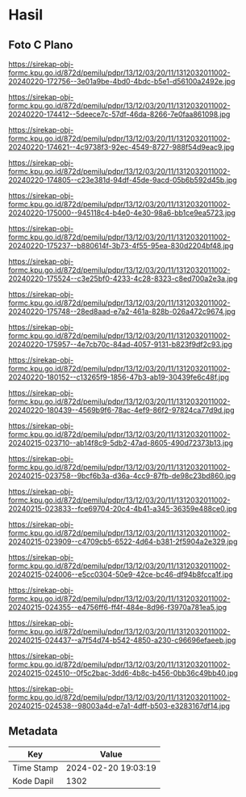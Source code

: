 # Hasil

## Foto C Plano

https://sirekap-obj-formc.kpu.go.id/872d/pemilu/pdpr/13/12/03/20/11/1312032011002-20240220-172756--3e01a9be-4bd0-4bdc-b5e1-d56100a2492e.jpg

https://sirekap-obj-formc.kpu.go.id/872d/pemilu/pdpr/13/12/03/20/11/1312032011002-20240220-174412--5deece7c-57df-46da-8266-7e0faa861098.jpg

https://sirekap-obj-formc.kpu.go.id/872d/pemilu/pdpr/13/12/03/20/11/1312032011002-20240220-174621--4c9738f3-92ec-4549-8727-988f54d9eac9.jpg

https://sirekap-obj-formc.kpu.go.id/872d/pemilu/pdpr/13/12/03/20/11/1312032011002-20240220-174805--c23e381d-94df-45de-9acd-05b6b592d45b.jpg

https://sirekap-obj-formc.kpu.go.id/872d/pemilu/pdpr/13/12/03/20/11/1312032011002-20240220-175000--945118c4-b4e0-4e30-98a6-bb1ce9ea5723.jpg

https://sirekap-obj-formc.kpu.go.id/872d/pemilu/pdpr/13/12/03/20/11/1312032011002-20240220-175237--b880614f-3b73-4f55-95ea-830d2204bf48.jpg

https://sirekap-obj-formc.kpu.go.id/872d/pemilu/pdpr/13/12/03/20/11/1312032011002-20240220-175524--c3e25bf0-4233-4c28-8323-c8ed700a2e3a.jpg

https://sirekap-obj-formc.kpu.go.id/872d/pemilu/pdpr/13/12/03/20/11/1312032011002-20240220-175748--28ed8aad-e7a2-461a-828b-026a472c9674.jpg

https://sirekap-obj-formc.kpu.go.id/872d/pemilu/pdpr/13/12/03/20/11/1312032011002-20240220-175957--4e7cb70c-84ad-4057-9131-b823f9df2c93.jpg

https://sirekap-obj-formc.kpu.go.id/872d/pemilu/pdpr/13/12/03/20/11/1312032011002-20240220-180152--c13265f9-1856-47b3-ab19-30439fe6c48f.jpg

https://sirekap-obj-formc.kpu.go.id/872d/pemilu/pdpr/13/12/03/20/11/1312032011002-20240220-180439--4569b9f6-78ac-4ef9-86f2-97824ca77d9d.jpg

https://sirekap-obj-formc.kpu.go.id/872d/pemilu/pdpr/13/12/03/20/11/1312032011002-20240215-023710--ab14f8c9-5db2-47ad-8605-490d72373b13.jpg

https://sirekap-obj-formc.kpu.go.id/872d/pemilu/pdpr/13/12/03/20/11/1312032011002-20240215-023758--9bcf6b3a-d36a-4cc9-87fb-de98c23bd860.jpg

https://sirekap-obj-formc.kpu.go.id/872d/pemilu/pdpr/13/12/03/20/11/1312032011002-20240215-023833--fce69704-20c4-4b41-a345-36359e488ce0.jpg

https://sirekap-obj-formc.kpu.go.id/872d/pemilu/pdpr/13/12/03/20/11/1312032011002-20240215-023909--c4709cb5-6522-4d64-b381-2f5904a2e329.jpg

https://sirekap-obj-formc.kpu.go.id/872d/pemilu/pdpr/13/12/03/20/11/1312032011002-20240215-024006--e5cc0304-50e9-42ce-bc46-df94b8fcca1f.jpg

https://sirekap-obj-formc.kpu.go.id/872d/pemilu/pdpr/13/12/03/20/11/1312032011002-20240215-024355--e4756ff6-ff4f-484e-8d96-f3970a781ea5.jpg

https://sirekap-obj-formc.kpu.go.id/872d/pemilu/pdpr/13/12/03/20/11/1312032011002-20240215-024437--a7f54d74-b542-4850-a230-c96696efaeeb.jpg

https://sirekap-obj-formc.kpu.go.id/872d/pemilu/pdpr/13/12/03/20/11/1312032011002-20240215-024510--0f5c2bac-3dd6-4b8c-b456-0bb36c49bb40.jpg

https://sirekap-obj-formc.kpu.go.id/872d/pemilu/pdpr/13/12/03/20/11/1312032011002-20240215-024538--98003a4d-e7a1-4dff-b503-e3283167df14.jpg


## Metadata

| Key        | Value               |
| ---------- | ------------------- |
| Time Stamp | 2024-02-20 19:03:19 |
| Kode Dapil | 1302                |




